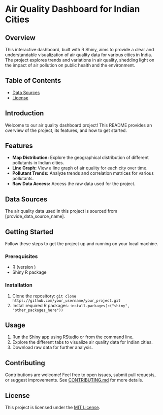 # Air Quality Dashboard for Indian Cities

## Overview
This interactive dashboard, built with R Shiny, aims to provide a clear and understandable visualization of air quality data for various cities in India. The project explores trends and variations in air quality, shedding light on the impact of air pollution on public health and the environment.

## Table of Contents
- [Data Sources](#data-sources)
- [License](#license)
## Introduction
Welcome to our air quality dashboard project! This README provides an overview of the project, its features, and how to get started.

## Features
- **Map Distribution:** Explore the geographical distribution of different pollutants in Indian cities.
- **Line Graph:** View a line graph of air quality for each city over time.
- **Pollutant Trends:** Analyze trends and correlation matrices for various pollutants.
- **Raw Data Access:** Access the raw data used for the project.
## Data Sources
The air quality data used in this project is sourced from [provide_data_source_name].

## Getting Started
Follow these steps to get the project up and running on your local machine.

### Prerequisites
- R (version )
- Shiny R package

### Installation
1. Clone the repository: `git clone https://github.com/your_username/your_project.git`
2. Install required R packages: `install.packages(c("shiny", "other_packages_here"))`

## Usage
1. Run the Shiny app using RStudio or from the command line.
2. Explore the different tabs to visualize air quality data for Indian cities.
3. Download raw data for further analysis.

## Contributing
Contributions are welcome! Feel free to open issues, submit pull requests, or suggest improvements. See [CONTRIBUTING.md](CONTRIBUTING.md) for more details.

## License
This project is licensed under the [MIT License](LICENSE).

